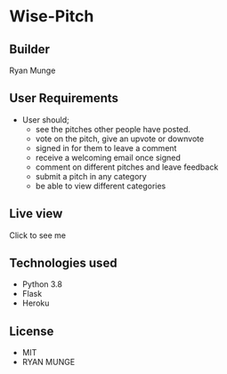 # Wise-Pitch

## Builder
Ryan Munge 

## User Requirements
* User should;
   * see the pitches other people have posted.
   * vote on the pitch, give an upvote or downvote
   * signed in for them to leave a comment
   * receive a welcoming email once signed
   * comment on different pitches and leave feedback
   * submit a pitch in any category 
   * be able to view different categories

## Live view
Click to see me 

## Technologies used
 * Python 3.8
 * Flask
 * Heroku

## License
 * MIT
 * RYAN MUNGE